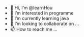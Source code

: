 - 👋 Hi, I’m @learnHou
- 👀 I’m interested in programme
- 🌱 I’m currently learning java
- 💞️ I’m looking to collaborate on ...
- 📫 How to reach me ...

<!---
learnHou/learnHou is a ✨ special ✨ repository because its `README.md` (this file) appears on your GitHub profile.
You can click the Preview link to take a look at your changes.
--->
